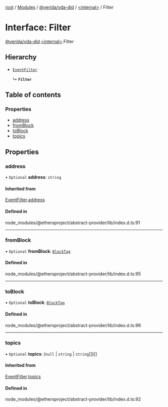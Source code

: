 [root](../README.md) / [Modules](../modules.md) / [@verida/vda-did](../modules/verida_vda_did.md) / [<internal\>](../modules/verida_vda_did._internal_.md) / Filter

# Interface: Filter

[@verida/vda-did](../modules/verida_vda_did.md).[<internal\>](../modules/verida_vda_did._internal_.md).Filter

## Hierarchy

- [`EventFilter`](verida_vda_did._internal_.EventFilter.md)

  ↳ **`Filter`**

## Table of contents

### Properties

- [address](verida_vda_did._internal_.Filter.md#address)
- [fromBlock](verida_vda_did._internal_.Filter.md#fromblock)
- [toBlock](verida_vda_did._internal_.Filter.md#toblock)
- [topics](verida_vda_did._internal_.Filter.md#topics)

## Properties

### address

• `Optional` **address**: `string`

#### Inherited from

[EventFilter](verida_vda_did._internal_.EventFilter.md).[address](verida_vda_did._internal_.EventFilter.md#address)

#### Defined in

node_modules/@ethersproject/abstract-provider/lib/index.d.ts:91

___

### fromBlock

• `Optional` **fromBlock**: [`BlockTag`](../modules/verida_vda_did._internal_.md#blocktag)

#### Defined in

node_modules/@ethersproject/abstract-provider/lib/index.d.ts:95

___

### toBlock

• `Optional` **toBlock**: [`BlockTag`](../modules/verida_vda_did._internal_.md#blocktag)

#### Defined in

node_modules/@ethersproject/abstract-provider/lib/index.d.ts:96

___

### topics

• `Optional` **topics**: (``null`` \| `string` \| `string`[])[]

#### Inherited from

[EventFilter](verida_vda_did._internal_.EventFilter.md).[topics](verida_vda_did._internal_.EventFilter.md#topics)

#### Defined in

node_modules/@ethersproject/abstract-provider/lib/index.d.ts:92
